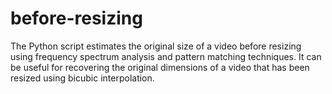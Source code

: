 # before-resizing
The Python script estimates the original size of a video before resizing using frequency spectrum analysis and pattern matching techniques. It can be useful for recovering the original dimensions of a video that has been resized using bicubic interpolation.
